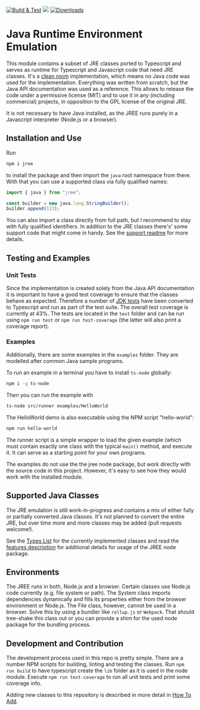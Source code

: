 [![Build & Test](https://github.com/mike-lischke/jree/actions/workflows/nodejs.yml/badge.svg?branch=master)](https://github.com/mike-lischke/jree/actions/workflows/nodejs.yml) [![](https://img.shields.io/badge/java-11-4c7e9f.svg)](http://java.oracle.com) [![Downloads](https://img.shields.io/npm/dw/jree?color=blue)](https://www.npmjs.com/package/jree)

# Java Runtime Environment Emulation

This module contains a subset of JRE classes ported to Typescript and serves as runtime for Typescript and Javascript code that need JRE classes. It's a [clean room](https://en.wikipedia.org/wiki/Clean_room_design) implementation, which means no Java code was used for the implementation. Everything was written from scratch, but the Java API documentation was used as a reference. This allows to release the code under a permissive license (MIT) and to use it in any (including commercial) projects, in opposition to the GPL license of the original JRE.

It is not necessary to have Java installed, as the JREE runs purely in a Javascript interpreter (Node.js or a browser).

## Installation and Use

Run

```bash
npm i jree
```

to install the package and then import the `java` root namespace from there. With that you can use a supported class via fully qualified names:

```typescript
import { java } from "jree";

const builder = new java.lang.StringBuilder();
builder.append(123);
```

You can also import a class directly from full path, but I recommend to stay with fully qualified identifiers. In addition to the JRE classes there's' some support code that might come in handy. See the [support readme](doc/support.md) for more details.

## Testing and Examples

### Unit Tests

Since the implementation is created solely from the Java API documentation it is important to have a good test coverage to ensure that the classes behave as expected. Therefore a number of [JDK tests](tests/jdk/java/) have been converted to Typescript and run as part of the test suite. The overall test coverage is currently at 43%. The tests are located in the `test` folder and can be run using `npm run test` or `npm run test-coverage` (the latter will also print a coverage report).

### Examples

Additionally, there are some examples in the `examples` folder. They are modelled after common Java sample programs.

To run an example in a terminal you have to install `ts-node` globally:

```bash
npm i -g ts-node
```

Then you can run the example with

```bash
ts-node src/runner examples/HelloWorld
```

The HelloWorld demo is also executable using the NPM script "hello-world":

```bash
npm run hello-world
```

The runner script is a simple wrapper to load the given example (which must contain exactly one class with the typical `main()` method, and execute it. It can serve as a starting point for your own programs.

The examples do not use the the jree node package, but work directly with the source code in this project. However, it's easy to see how they would work with the installed module.

## Supported Java Classes

The JRE emulation is still work-in-progress and contains a mix of either fully or partially converted Java classes. It's not planned to convert the entire JRE, but over time more and more classes may be added (pull requests welcome!).

See the [Types List](doc/jre.md) for the currently implemented classes and read the [features description](doc/features.md) for additional details for usage of the JREE node package.

## Environments

The JREE runs in both, Node.js and a browser. Certain classes use Node.js code currently (e.g. file system or path). The System class imports dependencies dynamically and fills its properties either from the browser environment or Node.js. The File class, however, cannot be used in a browser. Solve this by using a bundler like `rollup.js` or `Webpack`. That should tree-shake this class out or you can provide a shim for the used node package for the bundling process.

## Development and Contribution

The development process used in this repo is pretty simple. There are a number NPM scripts for building, linting and testing the classes. Run `npm run build` to have typescript create the `lib` folder as it is used in the node module. Execute `npm run test-coverage` to run all unit tests and print some coverage info.

Adding new classes to this repository is described in more detail in [How To Add](doc/how-to-add.md).
